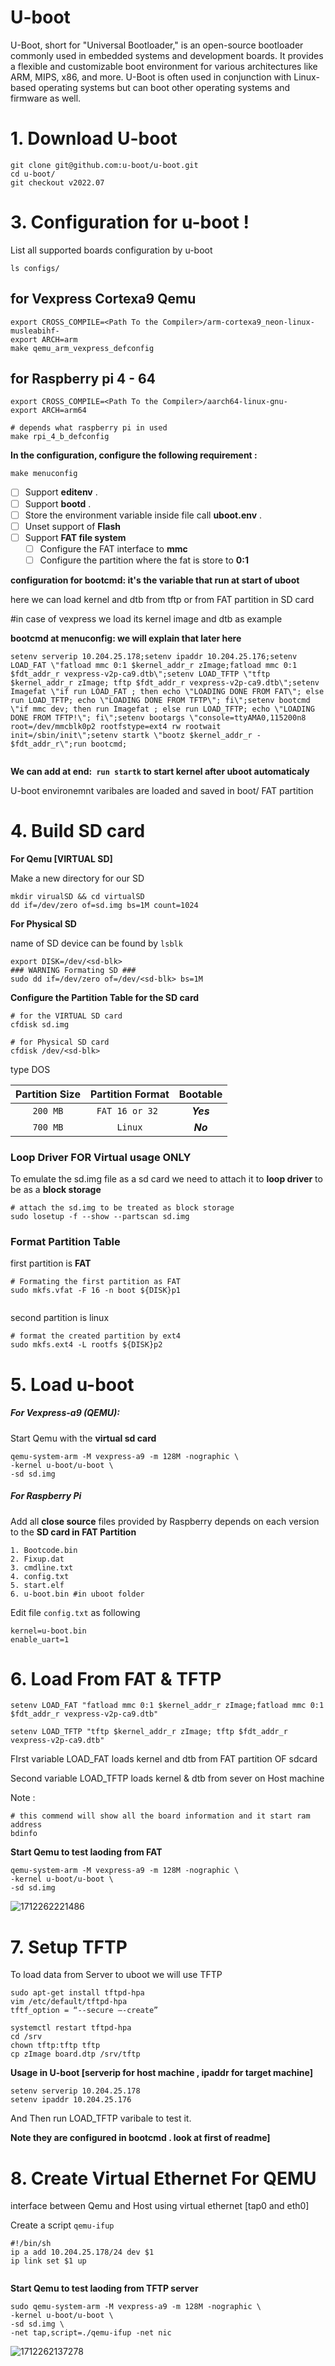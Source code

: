 # U-boot

U-Boot, short for "Universal Bootloader," is an open-source bootloader commonly used in embedded systems and development boards. It provides a flexible and customizable boot environment for various architectures like ARM, MIPS, x86, and more. U-Boot is often used in conjunction with Linux-based operating systems but can boot other operating systems and firmware as well.

# 1. Download U-boot

```
git clone git@github.com:u-boot/u-boot.git
cd u-boot/
git checkout v2022.07

```

# 3. Configuration for u-boot !

List all supported boards  configuration by u-boot

```
ls configs/
```

## for Vexpress Cortexa9  Qemu

```
export CROSS_COMPILE=<Path To the Compiler>/arm-cortexa9_neon-linux-musleabihf-
export ARCH=arm
make qemu_arm_vexpress_defconfig
```

## for Raspberry pi 4 - 64

```
export CROSS_COMPILE=<Path To the Compiler>/aarch64-linux-gnu-
export ARCH=arm64

# depends what raspberry pi in used
make rpi_4_b_defconfig
```

**In the configuration, configure the following  requirement :**

```
make menuconfig
```

* [ ] Support  **editenv** .
* [ ] Support  **bootd** .
* [ ] Store the environment variable inside file call  **uboot.env** .
* [ ] Unset support of **Flash**
* [ ] Support **FAT file system**
  * [ ] Configure the FAT interface to **mmc**
  * [ ] Configure the partition where the fat is store to **0:1**

**configuration for bootcmd: it's the variable that run at start of uboot**

here we can load kernel and dtb from tftp or from FAT partition in SD card

#in case of vexpress we load its kernel image and dtb as example

**bootcmd at menuconfig: we will explain that later here**

```shell
setenv serverip 10.204.25.178;setenv ipaddr 10.204.25.176;setenv LOAD_FAT \"fatload mmc 0:1 $kernel_addr_r zImage;fatload mmc 0:1 $fdt_addr_r vexpress-v2p-ca9.dtb\";setenv LOAD_TFTP \"tftp $kernel_addr_r zImage; tftp $fdt_addr_r vexpress-v2p-ca9.dtb\";setenv Imagefat \"if run LOAD_FAT ; then echo \"LOADING DONE FROM FAT\"; else run LOAD_TFTP; echo \"LOADING DONE FROM TFTP\"; fi\";setenv bootcmd \"if mmc dev; then run Imagefat ; else run LOAD_TFTP; echo \"LOADING DONE FROM TFTP!\"; fi\";setenv bootargs \"console=ttyAMA0,115200n8 root=/dev/mmcblk0p2 rootfstype=ext4 rw rootwait init=/sbin/init\";setenv startk \"bootz $kernel_addr_r - $fdt_addr_r\";run bootcmd;
  
```

**We can add at end:` run startk` to start kernel after uboot automaticaly**

U-boot environemnt varibales are loaded and saved in boot/  FAT partition

# 4. Build SD card

**For Qemu [VIRTUAL SD]**

Make a new directory for our SD

```
mkdir virualSD && cd virtualSD
dd if=/dev/zero of=sd.img bs=1M count=1024
```

**For Physical SD**

name of SD device can be found by `lsblk`

```
export DISK=/dev/<sd-blk>
### WARNING Formating SD ###
sudo dd if=/dev/zero of=/dev/<sd-blk> bs=1M

```

**Configure the Partition Table for the SD card**

```
# for the VIRTUAL SD card
cfdisk sd.img

# for Physical SD card
cfdisk /dev/<sd-blk>
```

type DOS

| Partition Size | Partition Format |     Bootable     |
| :------------: | :---------------: | :---------------: |
|   `200 MB`   | `FAT 16 or 32 ` | ***Yes*** |
|   `700 MB`   |     `Linux`     | ***No*** |

### Loop Driver FOR Virtual usage ONLY

To emulate the sd.img file as a sd card we need to attach it to **loop driver** to be as a **block storage**

```shell
# attach the sd.img to be treated as block storage
sudo losetup -f --show --partscan sd.img
```

### Format Partition Table

first partition is **FAT**

```shell
# Formating the first partition as FAT
sudo mkfs.vfat -F 16 -n boot ${DISK}p1
  
```

second partition is linux

```shell
# format the created partition by ext4
sudo mkfs.ext4 -L rootfs ${DISK}p2
```

# 5. Load u-boot

##### For Vexpress-a9 (QEMU):

Start Qemu with the **virtual sd card**

```shell
qemu-system-arm -M vexpress-a9 -m 128M -nographic \
-kernel u-boot/u-boot \
-sd sd.img
```

##### For Raspberry Pi

Add all **close source** files provided by Raspberry depends  on each version to the **SD card in FAT Partition**

```
1. Bootcode.bin 
2. Fixup.dat
3. cmdline.txt
4. config.txt
5. start.elf
6. u-boot.bin #in uboot folder
```

Edit file `config.txt` as following

```
kernel=u-boot.bin
enable_uart=1
```

# 6. Load From FAT & TFTP

```
setenv LOAD_FAT "fatload mmc 0:1 $kernel_addr_r zImage;fatload mmc 0:1 $fdt_addr_r vexpress-v2p-ca9.dtb"

setenv LOAD_TFTP "tftp $kernel_addr_r zImage; tftp $fdt_addr_r vexpress-v2p-ca9.dtb"
```

FIrst variable LOAD_FAT loads kernel and dtb from FAT partition OF sdcard

Second variable LOAD_TFTP loads kernel & dtb from sever on Host machine

Note :

```
# this commend will show all the board information and it start ram address
bdinfo
```

**Start Qemu to test laoding from FAT**

```
qemu-system-arm -M vexpress-a9 -m 128M -nographic \
-kernel u-boot/u-boot \
-sd sd.img
```

![1712262221486](image/README/1712262221486.png)

# 7. Setup TFTP

To load data from Server to uboot we will use TFTP

```
sudo apt-get install tftpd-hpa
vim /etc/default/tftpd-hpa
tftf_option = “--secure –-create”

systemctl restart tftpd-hpa
cd /srv
chown tftp:tftp tftp
cp zImage board.dtp /srv/tftp
```

**Usage in U-boot  [serverip for host machine , ipaddr for target machine]**

```
setenv serverip 10.204.25.178
setenv ipaddr 10.204.25.176
```

And Then run LOAD_TFTP varibale to test it.

**Note they are configured in bootcmd  . look at first of readme]**

# 8. Create Virtual Ethernet For QEMU

interface between Qemu and Host using virtual ethernet  [tap0 and eth0]

Create a script `qemu-ifup`

```shell
#!/bin/sh
ip a add 10.204.25.178/24 dev $1
ip link set $1 up
  
```

**Start Qemu to test laoding from TFTP server**

```shell
sudo qemu-system-arm -M vexpress-a9 -m 128M -nographic \
-kernel u-boot/u-boot \
-sd sd.img \
-net tap,script=./qemu-ifup -net nic
```

![1712262137278](image/README/1712262137278.png)
